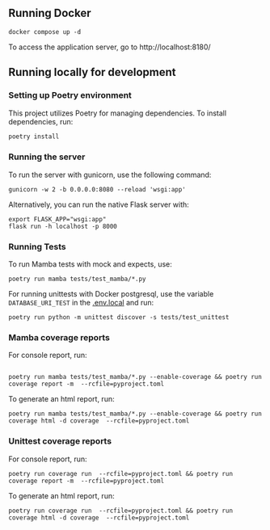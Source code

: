 ## Running Docker

```shell
docker compose up -d
```

To access the application server, go to http://localhost:8180/

## Running locally for development

### Setting up Poetry environment

This project utilizes Poetry for managing dependencies. To install dependencies, run:

```bash
poetry install
```

### Running the server

To run the server with gunicorn, use the following command:

```shell
gunicorn -w 2 -b 0.0.0.0:8080 --reload 'wsgi:app'
```

Alternatively, you can run the native Flask server with:

```shell
export FLASK_APP="wsgi:app"
flask run -h localhost -p 8000
```

### Running Tests

To run Mamba tests with mock and expects, use:

```shell
poetry run mamba tests/test_mamba/*.py
```

For running unittests with Docker postgresql, use the variable `DATABASE_URI_TEST` in the [.env.local](.env.local) and run:

```shell
poetry run python -m unittest discover -s tests/test_unittest
```

### Mamba coverage reports

For console report, run:

```shell

poetry run mamba tests/test_mamba/*.py --enable-coverage && poetry run coverage report -m  --rcfile=pyproject.toml
```

To generate an html report, run:

```shell
poetry run mamba tests/test_mamba/*.py --enable-coverage && poetry run coverage html -d coverage  --rcfile=pyproject.toml
```

### Unittest coverage reports

For console report, run:

```shell
poetry run coverage run  --rcfile=pyproject.toml && poetry run coverage report -m  --rcfile=pyproject.toml
```

To generate an html report, run:

```shell
poetry run coverage run  --rcfile=pyproject.toml && poetry run coverage html -d coverage  --rcfile=pyproject.toml
```
